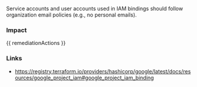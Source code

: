 
Service accounts and user accounts used in IAM bindings should follow organization email policies (e.g., no personal emails).


### Impact
<!-- Add Impact here -->

<!-- DO NOT CHANGE -->
{{ remediationActions }}

### Links
- https://registry.terraform.io/providers/hashicorp/google/latest/docs/resources/google_project_iam#google_project_iam_binding


